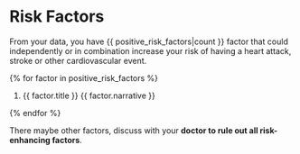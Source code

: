 # Risk Factors

From your data, you have {{ positive_risk_factors|count }} factor that could independently or in combination increase your risk of having a heart attack, stroke or other cardiovascular event.

{% for factor in positive_risk_factors %}

1. {{ factor.title }}
   {{ factor.narrative }} 

{% endfor %}


There maybe other factors, discuss with your __doctor to rule out all risk-enhancing factors__.
